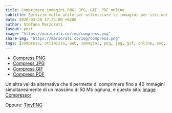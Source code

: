 ```yaml
---
title: Comprimere immagini PNG, JPG, GIF, PDF online
subtitle: Servizio molto utile per ottimizzare le immagini per siti web
date: 2020-03-20 17:35:00 +0200
author: Stefano Marzorati
layout: post
image: "https://marzorati.co/img/compress.png"
share-img: "https://marzorati.co/img/compress.png"
tags: [compress, ottimizza, web, immagini, png, jpg, gif, online, svg, compression, save]
---
```

 - <a href="http://compresspng.com/it/" target="_blank">Compress PNG</a>   
 - <a href="http://compressjpeg.com/it/" target="_blank">Compress JPG</a>   
 - <a href="http://gifcompressor.com/" target="_blank">Compress GIF</a>   
 - <a href="http://shrinkpdf.com/it/" target="_blank">Compress PDF</a>   
 
Un'altra valida alternativa che ti permette di comprimere fino a 40 immagini simultaneamente di un massimo di 50 Mb ognuna, è questo sito: <a href="https://www.websiteplanet.com/webtools/imagecompressor/" target="_blank">Image Compressor</a>   

Oppure: <a href="https://tinypng.com/" target="_blank">TinyPNG</a>